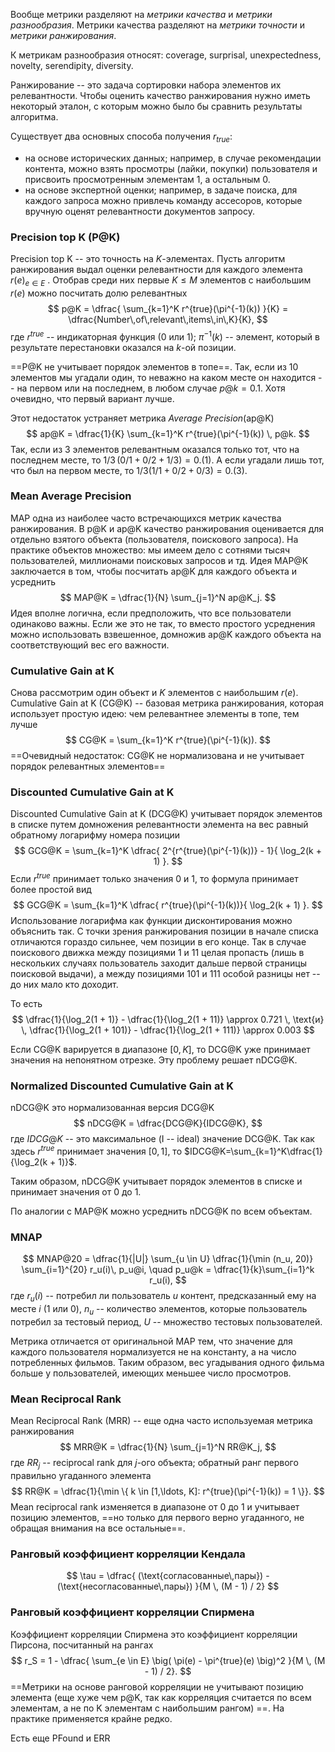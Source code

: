 Вообще метрики разделяют на _метрики качества_ и _метрики разнообразия_. Метрики качества разделяют на _метрики точности_ и _метрики ранжирования_. 

К метрикам разнообразия относят: coverage, surprisal, unexpectedness, novelty, serendipity, diversity.

Ранжирование -- это задача сортировки набора элементов их релевантности. Чтобы оценить качество ранжирования нужно иметь некоторый эталон, с которым можно было бы сравнить результаты алгоритма. 

Существует два основных способа получения $r_{true}$:
- на основе исторических данных; например, в случае рекомендации контента, можно взять просмотры (лайки, покупки) пользователя и присвоить просмотренным элементам 1, а остальным 0.
- на основе экспертной оценки; например, в задаче поиска, для каждого запроса можно привлечь команду ассесоров, которые вручную оценят релевантности документов запросу.
### Precision top K (P@K)

Precision top K -- это точность на $K$-элементах. Пусть алгоритм ранжирования выдал оценки релевантности для каждого элемента $r(e)_{e \in E}$ . Отобрав среди них первые $K \leqslant M$ элементов с наибольшим $r(e)$ можно посчитать долю релевантных
$$
	p@K = \dfrac{ \sum_{k=1}^K r^{true}(\pi^{-1}(k)) }{K} = \dfrac{Number\,of\,relevant\,items\,in\,K}{K},
$$
где $r^{true}$ -- индикаторная функция (0 или 1); $\pi^{-1}(k)$ -- элемент, который в результате перестановки оказался на $k$-ой позиции.

==P@K не учитывает порядок элементов в топе==. Так, если из 10 элементов мы угадали один, то неважно на каком месте он находится -- на первом или на последнем, в любом случае $p@k = 0.1$. Хотя очевидно, что первый вариант лучше.

Этот недостаток устраняет метрика _Average Precision_(ap@K)
$$
ap@K = \dfrac{1}{K} \sum_{k=1}^K r^{true}(\pi^{-1}(k)) \, p@k.
$$
Так, если из 3 элементов релевантным оказался только тот, что на последнем месте, то $1/3 \, (0/1 + 0 / 2 + 1 / 3) = 0.(1)$. А если угадали лишь тот, что был на первом месте, то $1/3 (1/1 + 0/2 + 0/3) = 0.(3)$.
### Mean Average Precision

MAP одна из наиболее часто встречающихся метрик качества ранжирования. В p@K и ap@K качество ранжирования оценивается для отдельно взятого объекта (пользователя, поискового запроса). На практике объектов множество: мы имеем дело с сотнями тысяч пользователей, миллионами поисковых запросов и тд. Идея MAP@K заключается в том, чтобы посчитать ap@K для каждого объекта и усреднить
$$
MAP@K = \dfrac{1}{N} \sum_{j=1}^N ap@K_j.
$$
Идея вполне логична, если предположить, что все пользователи одинаково важны. Если же это не так, то вместо простого усреднения можно использовать взвешенное, домножив ap@K каждого объекта на соответствующий вес его важности.
### Cumulative Gain at K

Снова рассмотрим один объект и $K$ элементов с наибольшим $r(e)$. Cumulative Gain at K (CG@K) -- базовая метрика ранжирования, которая использует простую идею: чем релевантнее элементы в топе, тем лучше
$$
CG@K = \sum_{k=1}^K r^{true}(\pi^{-1}(k)).
$$
==Очевидный недостаток: CG@K не нормализована и не учитывает порядок релевантных элементов==
### Discounted Cumulative Gain at K

Discounted Cumulative Gain at K (DCG@K) учитывает порядок элементов в списке путем домножения релевантности элемента на вес равный обратному логарифму номера позиции
$$
GCG@K = \sum_{k=1}^K \dfrac{ 2^{r^{true}(\pi^{-1}(k))} - 1}{ \log_2(k + 1) }.
$$
Если $r^{true}$ принимает только значения 0 и 1, то формула принимает более простой вид
$$
GCG@K = \sum_{k=1}^K \dfrac{ r^{true}(\pi^{-1}(k))}{ \log_2(k + 1) }.
$$
Использование логарифма как функции дисконтирования можно объяснить так. С точки зрения ранжирования позиции в начале списка отличаются гораздо сильнее, чем позиции в его конце. Так в случае поискового движка между позициями 1 и 11 целая пропасть (лишь в нескольких случаях пользователь заходит дальше первой страницы поисковой выдачи), а между позициями 101 и 111 особой разницы нет -- до них мало кто доходит.

То есть
$$
\dfrac{1}{\log_2(1 + 1)} - \dfrac{1}{\log_2(1 + 11)} \approx 0.721 \, \text{и} \, \dfrac{1}{\log_2(1 + 101)} - \dfrac{1}{\log_2(1 + 111)} \approx 0.003
$$

Если CG@K варируется в диапазоне $[0, K]$, то DCG@K уже принимает значения на непонятном отрезке. Эту проблему решает nDCG@K.
### Normalized Discounted Cumulative Gain at K

nDCG@K это нормализованная версия DCG@K
$$
nDCG@K = \dfrac{DCG@K}{IDCG@K},
$$
где $IDCG@K$ -- это максимальное (I -- ideal) значение DCG@K. Так как здесь $r^{true}$ принимает значения $[0, 1]$, то $IDCG@K=\sum_{k=1}^K\dfrac{1}{\log_2(k + 1)}$.

Таким образом, nDCG@K учитывает порядок элементов в списке и принимает значения от 0 до 1.

По аналогии с MAP@K можно усреднить nDCG@K по всем объектам.
### MNAP
$$
MNAP@20 = \dfrac{1}{|U|} \sum_{u \in U} \dfrac{1}{\min (n_u, 20)} \sum_{i=1}^{20} r_u(i)\, p_u@i, \quad p_u@k = \dfrac{1}{k}\sum_{i=1}^k r_u(i),
$$
где $r_u(i)$ -- потребил ли пользователь $u$ контент, предсказанный ему на месте $i$ (1 или 0), $n_u$ --  количество элементов, которые пользователь потребил за тестовый период, $U$ -- множество тестовых пользователей.

Метрика отличается от оригинальной MAP тем, что значение для каждого пользователя нормализуется не на константу, а на число потребленных фильмов. Таким образом, вес угадывания одного фильма больше у пользователей, имеющих меньшее число просмотров. 

### Mean Reciprocal Rank

Mean Reciprocal Rank (MRR) -- еще одна часто используемая метрика ранжирования
$$
MRR@K = \dfrac{1}{N} \sum_{j=1}^N RR@K_j,
$$
где $RR_j$ -- reciprocal rank для $j$-ого объекта; обратный ранг первого правильно угаданного элемента
$$
RR@K = \dfrac{1}{\min \{ k \in [1,\ldots, K]: r^{true}(\pi^{-1}(k)) = 1 \}}.
$$
Mean reciprocal rank изменяется в диапазоне от 0 до 1 и учитывает позицию элементов, ==но только для первого верно угаданного, не обращая внимания на все остальные==.
### Ранговый коэффициент корреляции Кендала

$$
\tau = \dfrac{ (\text{согласованные\,пары}) - (\text{несогласованные\,пары}) }{M \, (M - 1) / 2}
$$
### Ранговый коэффициент корреляции Спирмена

Коэффициент корреляции Спирмена это коэффициент корреляции Пирсона, посчитанный на рангах
$$
r_S = 1 - \dfrac{ \sum_{e \in E} \big( \pi(e) - \pi^{true}(e) \big)^2 }{M \, (M - 1) / 2}.
$$
==Метрики на основе ранговой корреляции не учитывают позицию элемента (еще хуже чем p@K, так как корреляция считается по всем элементам, а не по K элементам с наибольшим рангом) ==. На практике применяется крайне редко.

Есть еще PFound и ERR